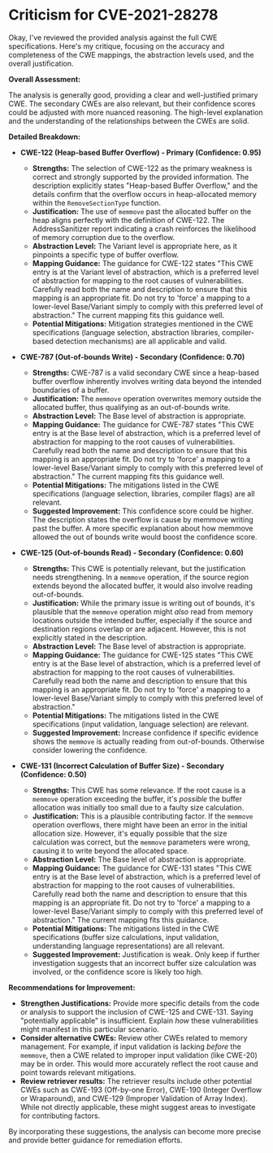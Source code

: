 # Criticism for CVE-2021-28278

Okay, I've reviewed the provided analysis against the full CWE specifications. Here's my critique, focusing on the accuracy and completeness of the CWE mappings, the abstraction levels used, and the overall justification.

**Overall Assessment:**

The analysis is generally good, providing a clear and well-justified primary CWE. The secondary CWEs are also relevant, but their confidence scores could be adjusted with more nuanced reasoning. The high-level explanation and the understanding of the relationships between the CWEs are solid.

**Detailed Breakdown:**

*   **CWE-122 (Heap-based Buffer Overflow) - Primary (Confidence: 0.95)**

    *   **Strengths:** The selection of CWE-122 as the primary weakness is correct and strongly supported by the provided information. The description explicitly states "Heap-based Buffer Overflow," and the details confirm that the overflow occurs in heap-allocated memory within the `RemoveSectionType` function.
    *   **Justification:** The use of `memmove` past the allocated buffer on the heap aligns perfectly with the definition of CWE-122. The AddressSanitizer report indicating a crash reinforces the likelihood of memory corruption due to the overflow.
    *   **Abstraction Level:** The Variant level is appropriate here, as it pinpoints a specific type of buffer overflow.
    *   **Mapping Guidance:** The guidance for CWE-122 states "This CWE entry is at the Variant level of abstraction, which is a preferred level of abstraction for mapping to the root causes of vulnerabilities. Carefully read both the name and description to ensure that this mapping is an appropriate fit. Do not try to 'force' a mapping to a lower-level Base/Variant simply to comply with this preferred level of abstraction." The current mapping fits this guidance well.
    *   **Potential Mitigations:** Mitigation strategies mentioned in the CWE specifications (language selection, abstraction libraries, compiler-based detection mechanisms) are all applicable and valid.
*   **CWE-787 (Out-of-bounds Write) - Secondary (Confidence: 0.70)**

    *   **Strengths:** CWE-787 is a valid secondary CWE since a heap-based buffer overflow inherently involves writing data beyond the intended boundaries of a buffer.
    *   **Justification:** The `memmove` operation overwrites memory outside the allocated buffer, thus qualifying as an out-of-bounds write.
    *   **Abstraction Level:**  The Base level of abstraction is appropriate.
    *   **Mapping Guidance:** The guidance for CWE-787 states "This CWE entry is at the Base level of abstraction, which is a preferred level of abstraction for mapping to the root causes of vulnerabilities. Carefully read both the name and description to ensure that this mapping is an appropriate fit. Do not try to 'force' a mapping to a lower-level Base/Variant simply to comply with this preferred level of abstraction." The current mapping fits this guidance well.
    *   **Potential Mitigations:** The mitigations listed in the CWE specifications (language selection, libraries, compiler flags) are all relevant.
    *   **Suggested Improvement:** This confidence score could be higher. The description states the overflow is cause by memmove writing past the buffer. A more specific explanation about how memmove allowed the out of bounds write would boost the confidence score.
*   **CWE-125 (Out-of-bounds Read) - Secondary (Confidence: 0.60)**

    *   **Strengths:** This CWE is potentially relevant, but the justification needs strengthening. In a `memmove` operation, if the source region extends beyond the allocated buffer, it would also involve reading out-of-bounds.
    *   **Justification:** While the primary issue is writing out of bounds, it's plausible that the `memmove` operation might *also* read from memory locations outside the intended buffer, especially if the source and destination regions overlap or are adjacent. However, this is not explicitly stated in the description.
    *   **Abstraction Level:** The Base level of abstraction is appropriate.
    *   **Mapping Guidance:** The guidance for CWE-125 states "This CWE entry is at the Base level of abstraction, which is a preferred level of abstraction for mapping to the root causes of vulnerabilities. Carefully read both the name and description to ensure that this mapping is an appropriate fit. Do not try to 'force' a mapping to a lower-level Base/Variant simply to comply with this preferred level of abstraction."
    *   **Potential Mitigations:** The mitigations listed in the CWE specifications (input validation, language selection) are relevant.
    *   **Suggested Improvement:** Increase confidence if specific evidence shows the `memmove` is actually reading from out-of-bounds. Otherwise consider lowering the confidence.
*   **CWE-131 (Incorrect Calculation of Buffer Size) - Secondary (Confidence: 0.50)**

    *   **Strengths:** This CWE has some relevance. If the root cause is a `memmove` operation exceeding the buffer, it's *possible* the buffer allocation was initially too small due to a faulty size calculation.
    *   **Justification:** This is a plausible contributing factor. If the `memmove` operation overflows, there might have been an error in the initial allocation size. However, it's equally possible that the size calculation was correct, but the `memmove` parameters were wrong, causing it to write beyond the allocated space.
    *   **Abstraction Level:** The Base level of abstraction is appropriate.
    *   **Mapping Guidance:** The guidance for CWE-131 states "This CWE entry is at the Base level of abstraction, which is a preferred level of abstraction for mapping to the root causes of vulnerabilities. Carefully read both the name and description to ensure that this mapping is an appropriate fit. Do not try to 'force' a mapping to a lower-level Base/Variant simply to comply with this preferred level of abstraction." The current mapping fits this guidance.
    *   **Potential Mitigations:** The mitigations listed in the CWE specifications (buffer size calculations, input validation, understanding language representations) are all relevant.
    *   **Suggested Improvement:** Justification is weak. Only keep if further investigation suggests that an incorrect buffer size calculation was involved, or the confidence score is likely too high.

**Recommendations for Improvement:**

*   **Strengthen Justifications:** Provide more specific details from the code or analysis to support the inclusion of CWE-125 and CWE-131. Saying "potentially applicable" is insufficient. Explain *how* these vulnerabilities might manifest in this particular scenario.
*   **Consider alternative CWEs:** Review other CWEs related to memory management. For example, if input validation is lacking *before* the `memmove`, then a CWE related to improper input validation (like CWE-20) may be in order. This would more accurately reflect the root cause and point towards relevant mitigations.
*   **Review retriever results:**  The retriever results include other potential CWEs such as CWE-193 (Off-by-one Error), CWE-190 (Integer Overflow or Wraparound), and CWE-129 (Improper Validation of Array Index). While not directly applicable, these might suggest areas to investigate for contributing factors.

By incorporating these suggestions, the analysis can become more precise and provide better guidance for remediation efforts.